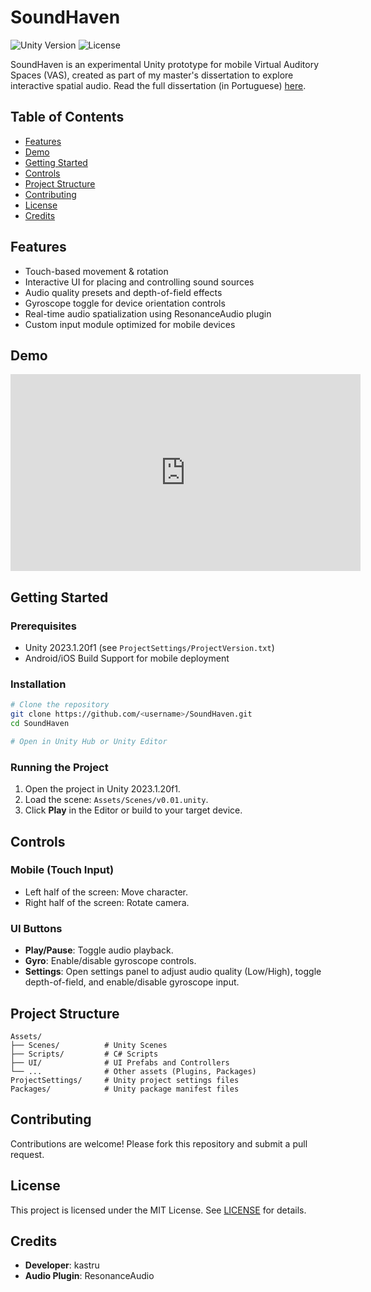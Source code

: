 # SoundHaven
![Unity Version](https://img.shields.io/badge/Unity-2023.1.20f1-blue.svg)
![License](https://img.shields.io/badge/License-MIT-green.svg)

SoundHaven is an experimental Unity prototype for mobile Virtual Auditory Spaces (VAS), created as part of my master's dissertation to explore interactive spatial audio.
Read the full dissertation (in Portuguese) [here](https://recil.ulusofona.pt/items/345ce9f3-39ac-4eb1-92c4-3f8d081a7f37).

## Table of Contents
- [Features](#features)
- [Demo](#demo)
- [Getting Started](#getting-started)
- [Controls](#controls)
- [Project Structure](#project-structure)
- [Contributing](#contributing)
- [License](#license)
- [Credits](#credits)

## Features
- Touch-based movement & rotation
- Interactive UI for placing and controlling sound sources
- Audio quality presets and depth-of-field effects
- Gyroscope toggle for device orientation controls
- Real-time audio spatialization using ResonanceAudio plugin
- Custom input module optimized for mobile devices

## Demo
<div align="center">
  <iframe width="560" height="315" src="https://www.youtube.com/embed/7A92wuLIImw" title="SoundHaven Demo" frameborder="0" allow="accelerometer; autoplay; clipboard-write; encrypted-media; gyroscope; picture-in-picture" allowfullscreen></iframe>
</div>

## Getting Started
### Prerequisites
- Unity 2023.1.20f1 (see `ProjectSettings/ProjectVersion.txt`)
- Android/iOS Build Support for mobile deployment

### Installation
```bash
# Clone the repository
git clone https://github.com/<username>/SoundHaven.git
cd SoundHaven

# Open in Unity Hub or Unity Editor
```

### Running the Project
1. Open the project in Unity 2023.1.20f1.
2. Load the scene: `Assets/Scenes/v0.01.unity`.
3. Click **Play** in the Editor or build to your target device.

## Controls
### Mobile (Touch Input)
- Left half of the screen: Move character.
- Right half of the screen: Rotate camera.

### UI Buttons
- **Play/Pause**: Toggle audio playback.
- **Gyro**: Enable/disable gyroscope controls.
- **Settings**: Open settings panel to adjust audio quality (Low/High), toggle depth-of-field, and enable/disable gyroscope input.

## Project Structure
```
Assets/
├── Scenes/          # Unity Scenes
├── Scripts/         # C# Scripts
├── UI/              # UI Prefabs and Controllers
└── ...              # Other assets (Plugins, Packages)
ProjectSettings/     # Unity project settings files
Packages/            # Unity package manifest files
```

## Contributing
Contributions are welcome! Please fork this repository and submit a pull request.

## License
This project is licensed under the MIT License. See [LICENSE](LICENSE) for details.

## Credits
- **Developer**: kastru
- **Audio Plugin**: ResonanceAudio
